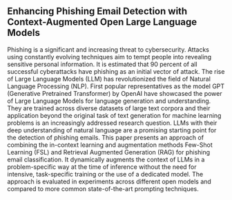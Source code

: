 ## Enhancing Phishing Email Detection with Context-Augmented Open Large Language Models

Phishing is a significant and increasing threat to cybersecurity. Attacks using constantly evolving techniques aim to tempt people into revealing sensitive personal information. It is estimated that 90 percent of all successful cyberattacks have phishing as an initial vector of attack. The rise of Large Language Models (LLM) has revolutionized the field of Natural Language Processing (NLP). First popular representatives as the model GPT (Generative Pretrained Transformer) by OpenAI have showcased the power of Large Language Models for language generation and understanding. They are trained across diverse datasets of large text corpora and their application beyond the original task of text generation for machine learning problems is an increasingly addressed research question. LLMs with their deep understanding of natural language are a promising starting point for the detection of phishing emails. This paper presents an approach of combining the in-context learning and augmentation methods Few-Shot Learning (FSL) and Retrieval Augmented Generation (RAG) for phishing email classification. It dynamically augments the context of LLMs in a problem-specific way at the time of inference without the need for intensive, task-specific training or the use of a dedicated model. The approach is evaluated in experiments across different open models and compared to more common state-of-the-art prompting techniques.
